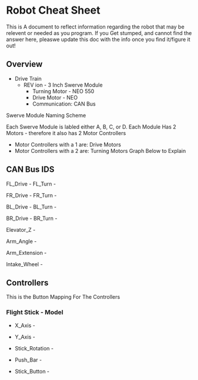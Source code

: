 # Robot Cheat Sheet

This is A document to reflect information regarding the robot that may be relevent or needed as you program. If you Get stumped, and cannot find the answer here, pleaswe update this doc with the info once you find it/figure it out!





## Overview

- Drive Train
    - REV ion - 3 Inch Swerve Module
        - Turning Motor - NEO 550
        - Drive Motor - NEO
        - Communication: CAN Bus

Swerve Module Naming Scheme

Each Swerve Module is labled either A, B, C, or D.
Each Module Has 2 Motors - therefore it also has 2 Motor Controllers
- Motor Controllers with a 1 are: Drive Motors
- Motor Controllers with a 2 are: Turning Motors
Graph Below to Explain



## CAN Bus IDS

FL_Drive - 
FL_Turn - 

FR_Drive - 
FR_Turn - 

BL_Drive - 
BL_Turn - 

BR_Drive - 
BR_Turn - 

Elevator_Z - 

Arm_Angle - 

Arm_Extension - 

Intake_Wheel - 

## Controllers 
This is the Button Mapping For The Controllers

### Flight Stick - Model 

- X_Axis - 
- Y_Axis - 

- Stick_Rotation - 

- Push_Bar - 

- Stick_Button - 